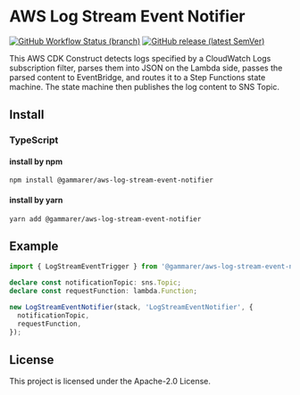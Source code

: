 # AWS Log Stream Event Notifier

[![GitHub Workflow Status (branch)](https://img.shields.io/github/actions/workflow/status/gammarers/aws-log-stream-event-notifier/release.yml?branch=main&label=release&style=flat-square)](https://github.com/gammarers/aws-log-stream-event-notifier/actions/workflows/release.yml)
[![GitHub release (latest SemVer)](https://img.shields.io/github/v/release/gammarers/aws-log-stream-event-notifier?sort=semver&style=flat-square)](https://github.com/gammarers/aws-log-stream-event-notifier/releases)

This AWS CDK Construct detects logs specified by a CloudWatch Logs subscription filter, parses them into JSON on the Lambda side, passes the parsed content to EventBridge, and routes it to a Step Functions state machine. The state machine then publishes the log content to SNS Topic.

## Install

### TypeScript

#### install by npm

```shell
npm install @gammarer/aws-log-stream-event-notifier
```

#### install by yarn

```shell
yarn add @gammarer/aws-log-stream-event-notifier
```

## Example

```typescript
import { LogStreamEventTrigger } from '@gammarer/aws-log-stream-event-notifier';

declare const notificationTopic: sns.Topic;
declare const requestFunction: lambda.Function;

new LogStreamEventNotifier(stack, 'LogStreamEventNotifier', {
  notificationTopic,
  requestFunction,
});

```

## License

This project is licensed under the Apache-2.0 License.